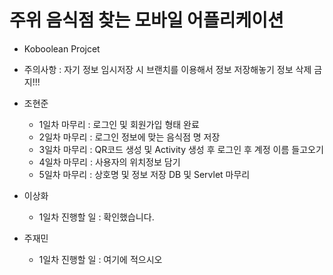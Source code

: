 ﻿# 주위 음식점 찾는 모바일 어플리케이션

- Koboolean Projcet

- 주의사항 : 자기 정보 임시저장 시 브랜치를 이용해서 정보 저장해놓기 정보 삭제 금지!!!

- 조현준
	- 1일차 마무리 : 로그인 및 회원가입 형태 완료
	- 2일차 마무리 : 로그인 정보에 맞는 음식점 명 저장
	- 3일차 마무리 : QR코드 생성 및 Activity 생성 후 로그인 후 계정 이름 들고오기
	- 4일차 마무리 : 사용자의 위치정보 담기
	- 5일차 마무리 : 상호명 및 정보 저장 DB 및 Servlet 마무리
- 이상화
	- 1일차 진행할 일 : 확인했습니다.


- 주재민
	- 1일차 진행할 일 : 여기에 적으시오